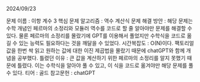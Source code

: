 2024/09/23

문제 이름 : 이항 계수 3
핵심 문제 알고리즘 : 역수 계산식
문제 해결 방안 : 해당 문제는 수학 개념인 페르마의 소정리와 모듈러 역수를 코드로 할 줄 알아야만 문제를 해결할 수 있다. 물론 페르마의 소정리를 몰랐기에 GPT를 이용해서 풀었지만 수학식을 코드로 옮길 수 있는 능력도 필요하다는 것을 깨달을 수 있었다.
시간복잡도 : O(N)이다. 팩토리얼 값을 한번 싹 읽고 원하는 값에 대한 이진 제곱법을 몰랐기 때문에 chatGPT와 함께 개념을 공부했다.
틀렸던 이유 : 큰 값을 계산하기 위한 페르마의 소정리를 알지 못했기 때문에 틀렸다. 이는 수학식을 알아야 풀 수 있고, 이 식을 코드로 옮겨야만 해당 문제를 풀 수 있다.
티어 : 골드
참고문헌 : chatGPT
